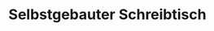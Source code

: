 ---
title: 'Selbstgebauter Schreibtisch'
publishDate: 2025-06-12
description: 'Bauen eines simplen höhenverstellbaren Tischs.'
tags:
  - desk
  - tools
language: 'English'
heroImage: { src: './desk.jpg', color: '#D58388' }
---